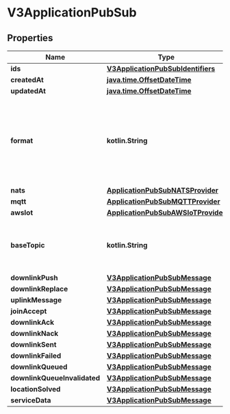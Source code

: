 
# V3ApplicationPubSub

## Properties
Name | Type | Description | Notes
------------ | ------------- | ------------- | -------------
**ids** | [**V3ApplicationPubSubIdentifiers**](V3ApplicationPubSubIdentifiers.md) |  |  [optional]
**createdAt** | [**java.time.OffsetDateTime**](java.time.OffsetDateTime.md) |  |  [optional]
**updatedAt** | [**java.time.OffsetDateTime**](java.time.OffsetDateTime.md) |  |  [optional]
**format** | **kotlin.String** | The format to use for the body. Supported values depend on the Application Server configuration. |  [optional]
**nats** | [**ApplicationPubSubNATSProvider**](ApplicationPubSubNATSProvider.md) |  |  [optional]
**mqtt** | [**ApplicationPubSubMQTTProvider**](ApplicationPubSubMQTTProvider.md) |  |  [optional]
**awsIot** | [**ApplicationPubSubAWSIoTProvider**](ApplicationPubSubAWSIoTProvider.md) |  |  [optional]
**baseTopic** | **kotlin.String** | Base topic name to which the messages topic is appended. |  [optional]
**downlinkPush** | [**V3ApplicationPubSubMessage**](V3ApplicationPubSubMessage.md) |  |  [optional]
**downlinkReplace** | [**V3ApplicationPubSubMessage**](V3ApplicationPubSubMessage.md) |  |  [optional]
**uplinkMessage** | [**V3ApplicationPubSubMessage**](V3ApplicationPubSubMessage.md) |  |  [optional]
**joinAccept** | [**V3ApplicationPubSubMessage**](V3ApplicationPubSubMessage.md) |  |  [optional]
**downlinkAck** | [**V3ApplicationPubSubMessage**](V3ApplicationPubSubMessage.md) |  |  [optional]
**downlinkNack** | [**V3ApplicationPubSubMessage**](V3ApplicationPubSubMessage.md) |  |  [optional]
**downlinkSent** | [**V3ApplicationPubSubMessage**](V3ApplicationPubSubMessage.md) |  |  [optional]
**downlinkFailed** | [**V3ApplicationPubSubMessage**](V3ApplicationPubSubMessage.md) |  |  [optional]
**downlinkQueued** | [**V3ApplicationPubSubMessage**](V3ApplicationPubSubMessage.md) |  |  [optional]
**downlinkQueueInvalidated** | [**V3ApplicationPubSubMessage**](V3ApplicationPubSubMessage.md) |  |  [optional]
**locationSolved** | [**V3ApplicationPubSubMessage**](V3ApplicationPubSubMessage.md) |  |  [optional]
**serviceData** | [**V3ApplicationPubSubMessage**](V3ApplicationPubSubMessage.md) |  |  [optional]



